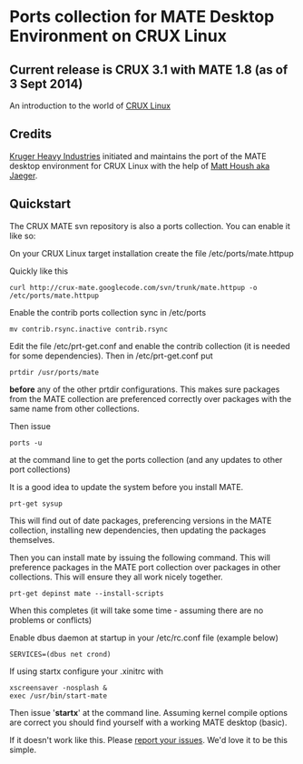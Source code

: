 # Ports collection for MATE Desktop Environment on CRUX Linux #

## Current release is CRUX 3.1 with MATE 1.8 (as of 3 Sept 2014) ##

An introduction to the world of [CRUX Linux](http://crux.nu/)

## Credits ##

[Kruger Heavy Industries](http://www.krugerheavyindustries.com) initiated and maintains the port of the MATE desktop environment for CRUX Linux with the help of [Matt Housh aka Jaeger](http://jaeger.morpheus.net).

## Quickstart ##

The CRUX MATE svn repository is also a ports collection. You can enable it like so:

On your CRUX Linux target installation create the file /etc/ports/mate.httpup

Quickly like this

```
curl http://crux-mate.googlecode.com/svn/trunk/mate.httpup -o /etc/ports/mate.httpup
```

Enable the contrib ports collection sync in /etc/ports

```
mv contrib.rsync.inactive contrib.rsync
```

Edit the file /etc/prt-get.conf and enable the contrib collection (it is needed for some dependencies). Then in /etc/prt-get.conf put

```
prtdir /usr/ports/mate 
```

**before** any of the other prtdir configurations. This makes sure packages from the MATE collection are preferenced correctly over packages with the same name from other collections.

Then issue

```
ports -u
```

at the command line to get the ports collection (and any updates to other port collections)

It is a good idea to update the system before you install MATE.

```
prt-get sysup 
```

This will find out of date packages, preferencing versions in the MATE collection, installing new dependencies, then updating the packages themselves.

Then you can install mate by issuing the following command. This will preference packages in the MATE port collection over packages in other collections. This will ensure they all work nicely together.

```
prt-get depinst mate --install-scripts
```

When this completes (it will take some time - assuming there are no problems or conflicts)

Enable dbus daemon at startup in your /etc/rc.conf file (example below)

```
SERVICES=(dbus net crond) 
```

If using startx configure your .xinitrc with

```
xscreensaver -nosplash &
exec /usr/bin/start-mate
```

Then issue '**startx**' at the command line. Assuming kernel compile options are correct you should find yourself with a working MATE desktop (basic).

If it doesn't work like this. Please [report your issues](https://code.google.com/p/crux-mate/issues/list). We'd love it to be this simple.